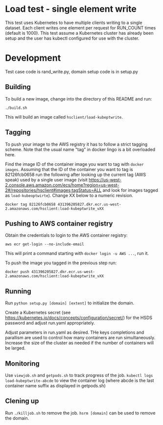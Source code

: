 # Load test - single element write

This test uses Kubernetes to have multiple clients writing to a single dataset.  Each
client writes one element per request for RUN_COUNT times (default is 1000).  This test assume a Kubernetes cluster has
already been setup and the user has kubectl configured for use with the cluster.


# Development

Test case code is rand_write.py, domain setup code is in setup.py


## Building

To build a new image, change into the directory of this README and run:
```
./build.sh
```
This will build an image called `hsclient/load-kubeptwrite`.


## Tagging

To push your image to the AWS registry it has to follow a strict tagging
scheme. Note that the usual name "tag" in docker lingo is a bit overloaded
here.

Find the image ID of the container image you want to tag with `docker images`.
Assuming that the ID of the container you want to tag is 82126fcb0658
run the following after looking up the current tag (AWS speak) used by a single
user image (visit https://us-west-2.console.aws.amazon.com/ecs/home?region=us-west-2#/repositories/hsclient#images;tagStatus=ALL and look for images tagged as `load-kubeoptwirte`).  Change XX below to a numeric revision.
```
docker tag 82126fcb0658 431396205827.dkr.ecr.us-west-2.amazonaws.com/hsclient:load-kubeptwrite_vXX
```

## Pushing to AWS container registry

Obtain the credentials to login to the AWS container registry:

```
aws ecr get-login --no-include-email
```

This will print a command starting with `docker login -u AWS ...`, run it.

To push the image you tagged in the previous step run:
```
docker push 431396205827.dkr.ecr.us-west-2.amazonaws.com/hsclient:load-kubeptwrite_vXX
```

## Running

Run ``python setup.py [domain] [extent]`` to initialize the domain.

Create a Kubernetes secret (see https://kubernetes.io/docs/concepts/configuration/secret/) for the HSDS password and adjust run.yaml appropriately. 

Adjust parameters in run.yaml as desired.  THe keys completions and parallism are used to control how many containers are run simultaneously.  Increase the size of the cluster as needed if the number of containers will be larged.

## Monitoring

Use ``viewjob.sh`` and ``getpods.sh`` to track progress of the job.  ``kubectl logs load-kubeptwrite-abcde`` to view the container log (where abcde is the last container name suffix as displayed in getpods.sh)

## Clening up

Run ``./killjob.sh`` to remove the job. ``hsrm [domain]`` can be used to remove the domain.

